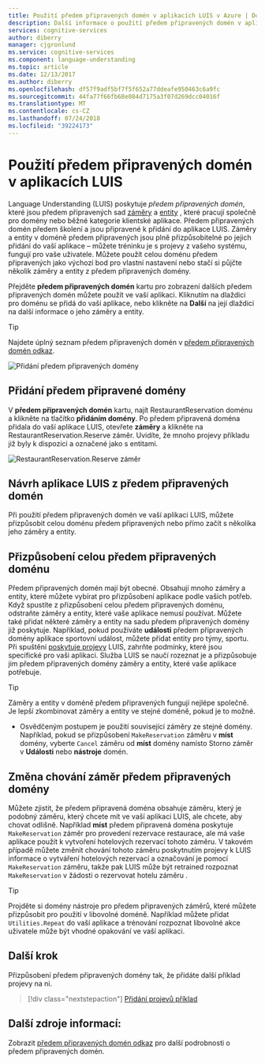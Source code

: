 ```yaml
---
title: Použití předem připravených domén v aplikacích LUIS v Azure | Dokumentace Microsoftu
description: Další informace o použití předem připravených domén v aplikacích Language Understanding Intelligent Service (LUIS).
services: cognitive-services
author: diberry
manager: cjgronlund
ms.service: cognitive-services
ms.component: language-understanding
ms.topic: article
ms.date: 12/13/2017
ms.author: diberry
ms.openlocfilehash: df57f9adf5bf7f5f652a77ddeafe950463c6a9fc
ms.sourcegitcommit: 44fa77f66fb68e084d7175a3f07d269dcc04016f
ms.translationtype: MT
ms.contentlocale: cs-CZ
ms.lasthandoff: 07/24/2018
ms.locfileid: "39224173"
---
```

# <a name="use-prebuilt-domains-in-luis-apps"></a>Použití předem připravených domén v aplikacích LUIS  

Language Understanding (LUIS) poskytuje *předem připravených domén*, které jsou předem připravených sad [záměry](luis-how-to-add-intents.md) a [entity](luis-concept-entity-types.md) , které pracují společně pro domény nebo běžné kategorie klientské aplikace. Předem připravených domén předem školení a jsou připravené k přidání do aplikace LUIS. Záměry a entity v doméně předem připravených jsou plně přizpůsobitelné po jejich přidání do vaší aplikace – můžete tréninku je s projevy z vašeho systému, fungují pro vaše uživatele. Můžete použít celou doménu předem připravených jako výchozí bod pro vlastní nastavení nebo stačí si půjčte několik záměry a entity z předem připravených domény. 

Přejděte **předem připravených domén** kartu pro zobrazení dalších předem připravených domén můžete použít ve vaší aplikaci. Kliknutím na dlaždici pro doménu se přidá do vaší aplikace, nebo klikněte na **Další** na její dlaždici na další informace o jeho záměry a entity.

> [!TIP]
> Najdete úplný seznam předem připravených domén v [předem připravených domén odkaz](./luis-reference-prebuilt-domains.md).

![Přidání předem připravených domény](./media/luis-how-to-prebuilt-domain-entities/add-prebuilt-domain.png)


## <a name="add-a-prebuilt-domain"></a>Přidání předem připravené domény
V **předem připravených domén** kartu, najít RestaurantReservation doménu a klikněte na tlačítko **přidáním domény**. Po předem připravená doména přidala do vaší aplikace LUIS, otevřete **záměry** a klikněte na RestaurantReservation.Reserve záměr. Uvidíte, že mnoho projevy příkladu již byly k dispozici a označené jako s entitami.

![RestaurantReservation.Reserve záměr](./media/luis-how-to-prebuilt-domain-entities/prebuilt-domain-restaurant-reservation.png)


## <a name="designing-luis-apps-from-prebuilt-domains"></a>Návrh aplikace LUIS z předem připravených domén
Při použití předem připravených domén ve vaší aplikaci LUIS, můžete přizpůsobit celou doménu předem připravených nebo přímo začít s několika jeho záměry a entity.

## <a name="customizing-an-entire-prebuilt-domain"></a>Přizpůsobení celou předem připravených doménu
Předem připravených domén mají být obecné. Obsahují mnoho záměry a entity, které můžete vybírat pro přizpůsobení aplikace podle vašich potřeb. Když spustíte z přizpůsobení celou předem připravených doménu, odstraňte záměry a entity, které vaše aplikace nemusí používat. Můžete také přidat některé záměry a entity na sadu předem připravených domény již poskytuje. Například, pokud používáte **události** předem připravených domény aplikace sportovní událost, můžete přidat entity pro týmy, sportu. Při spuštění [poskytuje projevy](luis-how-to-add-example-utterances.md) LUIS, zahrňte podmínky, které jsou specifické pro vaši aplikaci. Služba LUIS se naučí rozeznat je a přizpůsobuje jim předem připravených domény záměry a entity, které vaše aplikace potřebuje. 

> [!TIP]
> Záměry a entity v doméně předem připravených fungují nejlépe společně. Je lepší zkombinovat záměry a entity ve stejné doméně, pokud je to možné.
> * Osvědčeným postupem je použití související záměry ze stejné domény. Například, pokud se přizpůsobení `MakeReservation` záměru v **míst** domény, vyberte `Cancel` záměru od **míst** domény namísto Storno záměr v **Události** nebo **nástroje** domén.

## <a name="changing-the-behavior-of-a-prebuilt-domain-intent"></a>Změna chování záměr předem připravených domény
Můžete zjistit, že předem připravená doména obsahuje záměru, který je podobný záměru, který chcete mít ve vaší aplikaci LUIS, ale chcete, aby chovat odlišně. Například **míst** předem připravená doména poskytuje `MakeReservation` záměr pro provedení rezervace restaurace, ale má vaše aplikace použít k vytvoření hotelových rezervací tohoto záměru. V takovém případě můžete změnit chování tohoto záměru poskytnutím projevy k LUIS informace o vytváření hotelových rezervací a označování je pomocí `MakeReservation` záměru, takže pak LUIS může být retrained rozpoznat `MakeReservation` v žádosti o rezervovat hotelu záměru .

> [!TIP]
> Projděte si domény nástroje pro předem připravených záměrů, které můžete přizpůsobit pro použití v libovolné doméně. Například můžete přidat `Utilities.Repeat` do vaší aplikace a trénování rozpoznat libovolné akce uživatele může být vhodné opakování ve vaší aplikaci.


## <a name="next-step"></a>Další krok

Přizpůsobení předem připravených domény tak, že přidáte další příklad projevy na ni.

> [!div class="nextstepaction"]
> [Přidání projevů příklad](./luis-how-to-add-example-utterances.md)

## <a name="additional-resources"></a>Další zdroje informací:

Zobrazit [předem připravených domén odkaz](./luis-reference-prebuilt-domains.md) pro další podrobnosti o předem připravených domén.
